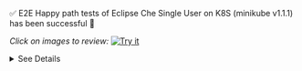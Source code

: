 :white_check_mark: E2E Happy path tests of Eclipse Che Single User on K8S (minikube v1.1.1) has been successful :tada:

_Click on images to review:_ [![Try it](https://chepullreq4.github.io/pr-check-files/live-review.svg)](https://che.openshift.io/f/?url=https://raw.githubusercontent.com/chepullreq4/pr-check-files/master/che-theia/pr-${ghprbPullId}/simple/che-theia-simple-devfile.yaml) 

<details>
<summary>See Details</summary>
<p>

- [Jenkins job](https://codeready-workspaces-jenkins.rhev-ci-vms.eng.rdu2.redhat.com/view/che-pr-tests/view/K8S/job/$JOB_NAME/$BUILD_ID/)

- [logs and configs](${BUILD_URL}artifact/logs-and-configs/)

- images:

| name | link|
|---|---|
| che-theia | docker.io/maxura/che-theia:${ghprbPullId}|
| che-theia | docker.io/maxura/che-theia:${ghprbPullId}|
| che-remote-plugin-node | docker.io/maxura/che-remote-plugin-node:${ghprbPullId}|
| che-remote-plugin-runner-java8 | docker.io/maxura/che-remote-plugin-runner-java8:${ghprbPullId}|
| che-remote-plugin-kubernetes-tooling-1.0.0 | docker.io/maxura/che-remote-plugin-kubernetes-tooling-1.0.0:${ghprbPullId}|

- [Happy path tests DevFile](https://raw.githubusercontent.com/chepullreq4/pr-check-files/master/che-theia/pr-${ghprbPullId}/happy-path-workspace.yaml)
</p>
</details>
